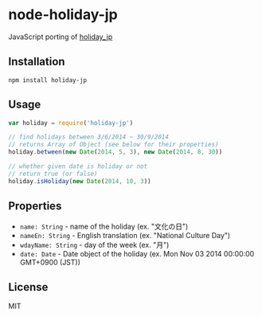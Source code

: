 # node-holiday-jp

JavaScript porting of [holiday_jp](https://github.com/komagata/holiday_jp)

## Installation

```
npm install holiday-jp
```

## Usage

```javascript
var holiday = require('holiday-jp')

// find holidays between 3/6/2014 ~ 30/9/2014
// returns Array of Object (see below for their properties)
holiday.between(new Date(2014, 5, 3), new Date(2014, 8, 30))

// whether given date is holiday or not
// return true (or false)
holiday.isHoliday(new Date(2014, 10, 3))
```

## Properties

* `name: String` - name of the holiday (ex. "文化の日")
* `nameEn: String` - English translation (ex. "National Culture Day")
* `wdayName: String` - day of the week (ex. "月")
* `date: Date` - Date object of the holiday (ex. Mon Nov 03 2014 00:00:00 GMT+0900 (JST))

## License

MIT
